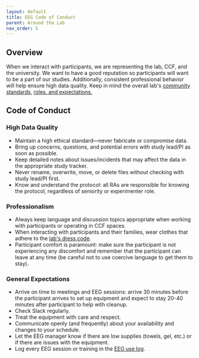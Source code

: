 ```yaml
---
layout: default
title: EEG Code of Conduct
parent: Around the Lab
nav_order: 5
---
```


## Overview
When we interact with participants, we are representing the lab, CCF, and the university. We want to have a good reputation so participants will want to be a part of our studies. Additionally, consistent professional behavior will help ensure high data quality. Keep in mind the overall lab's [community standards,](https://ndclab.github.io/wiki/docs/around-the-lab/community-standards.html) [roles, and expectations.](https://ndclab.github.io/wiki/docs/around-the-lab/roles-expectations.html)

## Code of Conduct
### High Data Quality
* Maintain a high ethical standard—never fabricate or compromise data.
* Bring up concerns, questions, and potential errors with study lead/PI as soon as possible.
* Keep detailed notes about issues/incidents that may affect the data in the appropriate study tracker.
* Never rename, overwrite, move, or delete files without checking with study lead/PI first.
* Know and understand the protocol: all RAs are responsible for knowing the protocol, regardless of seniority or experimenter role.

### Professionalism
* Always keep language and discussion topics appropriate when working with participants or operating in CCF spaces.
* When interacting with participants and their families, wear clothes that adhere to the [lab's dress code](https://ndclab.github.io/wiki/docs/around-the-lab/roles-expectations.html).
* Participant comfort is paramount: make sure the participant is not experiencing any discomfort and remember that the participant can leave at any time (be careful not to use coercive language to get them to stay).

### General Expectations
* Arrive on time to meetings and EEG sessions: arrive 30 minutes before the participant arrives to set up equipment and expect to stay 20-40 minutes after participant to help with cleanup.
* Check Slack regularly.
* Treat the equipment with care and respect.
* Communicate openly (and frequently) about your availability and changes to your schedule.
* Let the EEG manager know if there are low supplies (towels, gel, etc.) or if there are issues with the equipment.
* Log every EEG session or training in the [EEG use log](https://docs.google.com/spreadsheets/d/1LGCHEbIzNx4Aaf4Tcmqo4WBsMIxzlRkiVOQ7i5APAC0/edit?usp=sharing).
